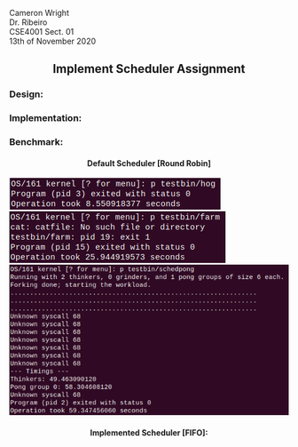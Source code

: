 
Cameron Wright\
Dr. Ribeiro\
CSE4001 Sect. 01\
13th of November 2020

<h2><p align="center">
Implement Scheduler Assignment
</p></h2>

### Design:


### Implementation:

### Benchmark:

<h4><p align="center">
Default Scheduler [Round Robin]
</p></h4>

<p align="center">

![](DefaultHog.png)\
![](DefaultFarm.png)\
![](DefaultPong.png)

</p>

<h4><p align="center">
Implemented Scheduler [FIFO]:
</p></h4>
